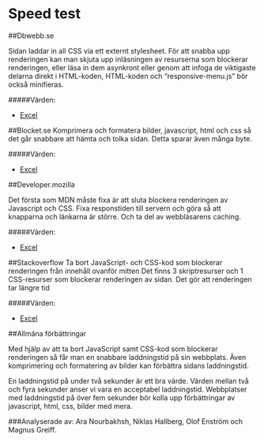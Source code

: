 Speed test
=============

##Dbwebb.se

Sidan laddar in all CSS via ett externt stylesheet. För att snabba upp renderingen kan man skjuta upp inläsningen av resurserna som blockerar renderingen, eller läsa in dem asynkront eller genom att infoga de viktigaste delarna direkt i HTML-koden,
HTML-koden och “responsive-menu.js” bör också minifieras.

#####Värden:
* [Excel](https://docs.google.com/spreadsheets/d/1_zoF2tNDr3aeE0hGtAsekoGoNuAzYuzmt4OGMs3L1bo/edit?usp=sharing)



##Blocket.se
Komprimera och formatera bilder, javascript, html och css så det går snabbare att hämta och tolka sidan. Detta sparar även många byte.


#####Värden:
* [Excel](https://docs.google.com/spreadsheets/d/1_zoF2tNDr3aeE0hGtAsekoGoNuAzYuzmt4OGMs3L1bo/edit?usp=sharing)


##Developer.mozilla


Det första som MDN måste fixa är att sluta blockera renderingen av Javascript och CSS. Fixa responstiden till servern och göra så att knapparna och länkarna är större. Och ta del av webbläsarens caching.


#####Värden:
* [Excel](https://docs.google.com/spreadsheets/d/1_zoF2tNDr3aeE0hGtAsekoGoNuAzYuzmt4OGMs3L1bo/edit?usp=sharing)


##Stackoverflow
Ta bort JavaScript- och CSS-kod som blockerar renderingen från innehåll ovanför mitten
Det finns 3 skriptresurser och 1 CSS-resurser som blockerar renderingen av sidan. Det gör att renderingen tar längre tid

#####Värden:
* [Excel](https://docs.google.com/spreadsheets/d/1_zoF2tNDr3aeE0hGtAsekoGoNuAzYuzmt4OGMs3L1bo/edit?usp=sharing)

##Allmäna förbättringar

Med hjälp av att ta bort JavaScript samt CSS-kod som blockerar renderingen så får man en snabbare laddningstid på sin webbplats. Även komprimering och formatering av bilder kan förbättra sidans laddningstid.

En laddningstid på under två sekunder är ett bra värde. Värden mellan två och fyra sekunder anser vi vara en acceptabel laddningstid. Webbplatser med laddningstid på över fem sekunder bör kolla upp förbättringar av javascript, html, css, bilder med mera.



###Analyserade av:
Ara Nourbakhsh,
Niklas Hallberg,
Olof Enström
och
Magnus Greiff.
